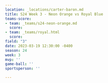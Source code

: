 ```yaml
---
location: _locations/carter-baron.md
title: S24 Week 3 - Neon Orange vs Royal Blue
teams-score:
- team: _teams/s24-neon-orange.md
  score: 
- team: _teams/royal.html
  score: 
field: "3"
date: 2023-03-19 12:30:00 -0400
season: 24
week: 3
mvp: ''
game-ball: ''
sportsperson: ''

---
```

